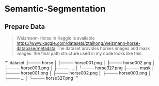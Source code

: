 # Semantic-Segmentation
## Prepare Data
>Weizmann-Horse in Kaggle is available https://www.kaggle.com/datasets/ztaihong/weizmann-horse-database/metadata
The dataset provides horses images and mask images. 
the final path structure used in my code looks like this:

'''
 dataset 
 ├──── horse 
 │ ├──── horse001.png 
 │ ├──── horse002.png 
 │ ├──── horse003.png
 │ ├──── ... 
 │ └──── horse327.png 
 ├──── mask 
 │ ├──── horse001.png 
 │ ├──── horse002.png 
 │ ├──── horse003.png
 │ ├──── ... 
 │ └──── horse327.png
'''

